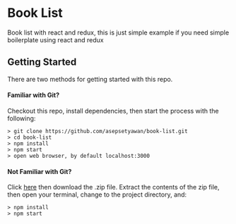 # Book List

Book list with react and redux, this is just simple example if you need simple boilerplate using react and redux

## Getting Started

There are two methods for getting started with this repo.

#### Familiar with Git?
Checkout this repo, install dependencies, then start the process with the following:

```
> git clone https://github.com/asepsetyawan/book-list.git
> cd book-list
> npm install
> npm start
> open web browser, by default localhost:3000
```

#### Not Familiar with Git?
Click [here](https://github.com/asepsetyawan/book-list.git/archive/master.zip) then download the .zip file.  Extract the contents of the zip file, then open your terminal, change to the project directory, and:

```
> npm install
> npm start
```
